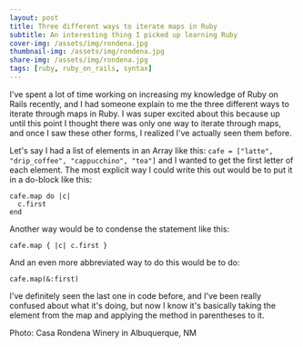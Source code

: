 ```yaml
---
layout: post
title: Three different ways to iterate maps in Ruby
subtitle: An interesting thing I picked up learning Ruby
cover-img: /assets/img/rondena.jpg
thumbnail-img: /assets/img/rondena.jpg
share-img: /assets/img/rondena.jpg
tags: [ruby, ruby_on_rails, syntax]
---
```


I've spent a lot of time working on increasing my knowledge of Ruby on Rails recently, and I had someone explain to me the three different ways to iterate through maps in Ruby. I was super excited about this because up until this point I thought there was only one way to iterate through maps, and once I saw these other forms, I realized I've actually seen them before.

Let's say I had a list of elements in an Array like this: ```cafe = ["latte", "drip_coffee", "cappucchino", "tea"]``` and I wanted to get the first letter of each element. The most explicit way I could write this out would be to put it in a do-block like this:
```
cafe.map do |c| 
  c.first 
end
```

Another way would be to condense the statement like this:
```
cafe.map { |c| c.first }
``` 

And an even more abbreviated way to do this would be to do:
```
cafe.map(&:first)
```

I've definitely seen the last one in code before, and I've been really confused about what it's doing, but now I know it's basically taking the element from the map and applying the method in parentheses to it.


Photo: Casa Rondena Winery in Albuquerque, NM